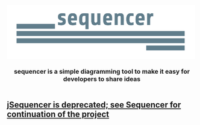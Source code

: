 <div align="center" style="display: flex; flex-direction: column;">
  <img src="./public/logo-white_bg.png" alt="sequencer logo" width="500px" />
  <h3>sequencer is a simple diagramming tool to make it easy for developers to share ideas</h3>
</div>

<p align="center">
  <a href="http://github.com/rsouth/sequencer"><h2>jSequencer is deprecated; see Sequencer for continuation of the project</h2></a>
</p>
